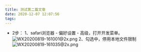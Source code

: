 ```yaml
---
title: 测试第二篇文章
date: 2020-12-07 12:07:56
tags:
---
```


- 2步：
1、safari浏览器 - 偏好设置 - 高级，打开开发菜单。
![WX20200819-161001@2x.png](https://upload-images.jianshu.io/upload_images/2988687-3ebd3942871f3c8f.png?imageMogr2/auto-orient/strip%7CimageView2/2/w/1240)
2、勾选中，停用本地文件限制
![WX20200819-161035@2x.png](https://upload-images.jianshu.io/upload_images/2988687-2a7201479ae1059b.png?imageMogr2/auto-orient/strip%7CimageView2/2/w/1240)
